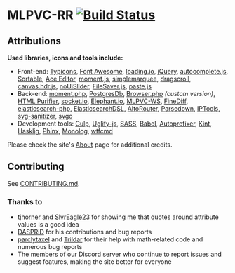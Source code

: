 # MLPVC-RR [![Build Status](https://travis-ci.org/SeinopSys/MLPVC-RR.svg?branch=master)](https://travis-ci.org/SeinopSys/MLPVC-RR)

## Attributions

**Used libraries, icons and tools include:**
 - Front-end:
   [Typicons](http://www.typicons.com/),
   [Font Awesome](http://fontawesome.io/),
   [loading.io](http://loading.io/),
   [jQuery](http://jquery.com/),
   [autocomplete.js](https://github.com/algolia/autocomplete.js),
   [Sortable](https://github.com/RubaXa/Sortable),
   [Ace Editor](https://ace.c9.io/),
   [moment.js](http://momentjs.com/),
   [simplemarquee](https://github.com/IndigoUnited/jquery.simplemarquee),
   [dragscroll](https://github.com/asvd/dragscroll),
   [canvas.hdr.js](https://github.com/brianreavis/canvas.hdr.js),
   [noUiSlider](https://github.com/leongersen/noUiSlider),
   [FileSaver.js](https://github.com/eligrey/FileSaver.js),
   [paste.js](https://github.com/layerssss/paste.js)
 - Back-end:
   [moment.php](https://github.com/fightbulc/moment.php),
   [PostgresDb](https://github.com/SeinopSys/PHP-PostgreSQL-Database-Class),
   [Browser.php](https://github.com/cbschuld/Browser.php) *(custom version)*,
   [HTML Purifier](http://htmlpurifier.org/),
   [socket.io](http://socket.io),
   [Elephant.io](https://github.com/wisembly/elephant.io),
   [MLPVC-WS](https://github.com/ponydevs/MLPVC-WS),
   [FineDiff](https://github.com/cogpowered/FineDiff),
   [elasticsearch-php](https://github.com/elastic/elasticsearch-php),
   [ElasticsearchDSL](https://github.com/ongr-io/ElasticsearchDSL),
   [AltoRouter](https://github.com/dannyvankooten/AltoRouter),
   [Parsedown](https://github.com/erusev/parsedown),
   [IPTools](https://github.com/S1lentium/IPTools),
   [svg-sanitizer](https://github.com/darylldoyle/svg-sanitizer),
   [svgo](https://github.com/svg/svgo)
 - Development tools:
   [Gulp](http://gulpjs.com/),
   [Uglify-js](https://www.npmjs.com/package/uglify-js),
   [SASS](http://sass-lang.com/),
   [Babel](https://babeljs.io/),
   [Autoprefixer](https://github.com/postcss/autoprefixer),
   [Kint](http://raveren.github.io/kint/),
   [Hasklig](https://github.com/i-tu/Hasklig),
   [Phinx](https://phinx.org/),
   [Monolog](https://seldaek.github.io/monolog/),
   [wtfcmd](https://github.com/blunt1337/wtfcmd)

Please check the site's [About](https://mlpvector.club/about) page for additional credits.

## Contributing

See [CONTRIBUTING.md](CONTRIBUTING.md).

### Thanks to

 - [tjhorner](https://github.com/tjhorner) and [SlvrEagle23](https://github.com/SlvrEagle23) for showing me that quotes around attribute values is a good idea
 - [DASPRiD](https://github.com/DASPRiD) for his contributions and bug reports
 - [parclytaxel](https://gitlab.com/parclytaxel) and [Trildar](https://gitlab.com/parclytaxel) for their help with math-related code and numerous bug reports 
 - The members of our Discord server who continue to report issues and suggest features, making the site better for everyone
